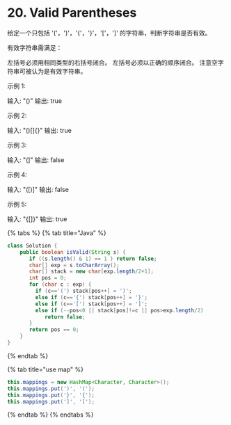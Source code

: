 # 20. Valid Parentheses

给定一个只包括 '\('，'\)'，'{'，'}'，'\['，'\]' 的字符串，判断字符串是否有效。

有效字符串需满足：

左括号必须用相同类型的右括号闭合。 左括号必须以正确的顺序闭合。 注意空字符串可被认为是有效字符串。

示例 1:

输入: "\(\)" 输出: true 

示例 2:

输入: "\(\)\[\]{}" 输出: true 

示例 3:

输入: "\(\]" 输出: false 

示例 4:

输入: "\(\[\)\]" 输出: false 

示例 5:

输入: "{\[\]}" 输出: true

{% tabs %}
{% tab title="Java" %}
```java
class Solution {
    public boolean isValid(String s) {
       if ((s.length() & 1) == 1 ) return false;
       char[] exp = s.toCharArray();
       char[] stack = new char[exp.length/2+1];
       int pos = 0;
       for (char c : exp) {
         if (c=='(') stack[pos++] = ')';
         else if (c=='{') stack[pos++] = '}';
         else if (c=='[') stack[pos++] = ']';
         else if (--pos<0 || stack[pos]!=c || pos>exp.length/2)
            return false;
       }
       return pos == 0;
    }
}
```
{% endtab %}

{% tab title="use map" %}
```java
this.mappings = new HashMap<Character, Character>();
this.mappings.put(')', '(');
this.mappings.put('}', '{');
this.mappings.put(']', '[');

```
{% endtab %}
{% endtabs %}

